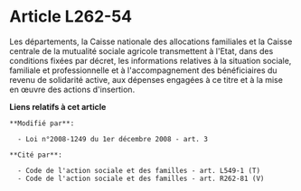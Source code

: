 # Article L262-54

Les départements, la Caisse nationale des allocations familiales et la Caisse centrale de la mutualité sociale agricole
transmettent à l'Etat, dans des conditions fixées par décret, les informations relatives à la situation sociale, familiale et
professionnelle et à l'accompagnement des bénéficiaires du revenu de solidarité active, aux dépenses engagées à ce titre et à
la mise en œuvre des actions d'insertion.

**Liens relatifs à cet article**

	**Modifié par**:

	  - Loi n°2008-1249 du 1er décembre 2008 - art. 3

	**Cité par**:

	  - Code de l'action sociale et des familles - art. L549-1 (T)
	  - Code de l'action sociale et des familles - art. R262-81 (V)
